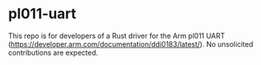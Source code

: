 # pl011-uart

This repo is for developers of a Rust driver for the Arm pl011 UART (https://developer.arm.com/documentation/ddi0183/latest/).
No unsolicited contributions are expected.

